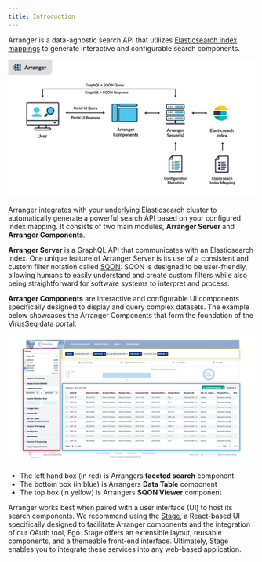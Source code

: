 ```yaml
---
title: Introduction
---
```


Arranger is a data-agnostic search API that utilizes <a href="https://www.elastic.co/guide/en/elasticsearch/reference/6.4/mapping.html" target="_blank" rel="noopener noreferrer">Elasticsearch index mappings</a> to generate interactive and configurable search components.

![Entity](./assets/ArrangerArchitecture.png 'Arranger Architecture')

Arranger integrates with your underlying Elasticsearch cluster to automatically generate a powerful search API based on your configured index mapping. It consists of two main modules, **Arranger Server** and **Arranger Components**.

**Arranger Server** is a GraphQL API that communicates with an Elasticsearch index. One unique feature of Arranger Server is its use of a consistent and custom filter notation called <a href="./reference/sqon/" target="_blank" rel="noopener noreferrer">SQON</a>. SQON is designed to be user-friendly, allowing humans to easily understand and create custom filters while also being straightforward for software systems to interpret and process.

**Arranger Components** are interactive and configurable UI components specifically designed to display and query complex datasets. The example below showcases the Arranger Components that form the foundation of the VirusSeq data portal.

![Entity](./assets/arrangercomponents.jpg 'Panels')

- The left hand box (in red) is Arrangers **faceted search** component
- The bottom box (in blue) is Arrangers **Data Table** component
- The top box (in yellow) is Arrangers **SQON Viewer** component

<Note title="Stage">Arranger works best when paired with a user interface (UI) to host its search components. We recommend using the [Stage](https://www.overture.bio/documentation/stage/), a React-based UI specifically designed to facilitate Arranger components and the integration of our OAuth tool, Ego. Stage offers an extensible layout, reusable components, and a themeable front-end interface. Ultimately, Stage enables you to integrate these services into any web-based application.</Note>
